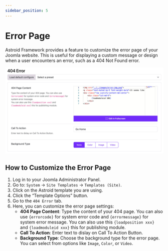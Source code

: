 ```yaml
---
sidebar_position: 5
---
```


# Error Page

Astroid Framework provides a feature to customize the error page of your Joomla website. This is useful for displaying a custom message or design when a user encounters an error, such as a 404 Not Found error.

![error-page-config.jpg](../../static/img/miscellaneous/error-page-config.jpg)

## How to Customize the Error Page
1. Log in to your Joomla Administrator Panel.
2. Go to: `System` → `Site Templates` → `Templates (Site)`.
3. Click on the Astroid template you are using.
4. Click the “Template Options” button.
5. Go to the `404 Error` tab.
6. Here, you can customize the error page settings:
   - **404 Page Content**: Type the content of your 404 page. You can also use `{errorcode}` for system error code and `{errormessage}` for system error message.
     You can also use this `{loadposition xxx}` and `{loadmoduleid xxx}` this for publishing module.
   - **Call To Action**: Enter text to dislay on Call To Action Button.
   - **Background Type**: Choose the background type for the error page. You can select from options like `Image`, `Color`, or `Video`.